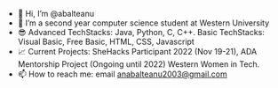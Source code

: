 - 👋 Hi, I’m @abalteanu
- 👀 I’m a second year computer science student at Western University
- :sunglasses: Advanced TechStacks: Java, Python, C, C++. Basic TechStacks: Visual Basic, Free Basic, HTML, CSS, Javascript
- :chart_with_upwards_trend: Current Projects: SheHacks Participant 2022 (Nov 19-21), ADA Mentorship Project (Ongoing until 2022) Western Women in Tech.
- 📫 How to reach me: email anabalteanu2003@gmail.com


